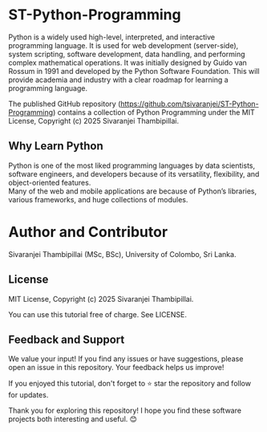 # ST-Python-Programming
Python is a widely used high-level, interpreted, and interactive programming language. It is used for web development (server-side), system scripting, software development, data handling, and performing complex mathematical operations. It was initially designed by Guido van Rossum in 1991 and developed by the Python Software Foundation. This will provide academia and industry with a clear roadmap for learning a programming language.

The published GitHub repository (https://github.com/tsivaranjei/ST-Python-Programming) contains a collection of Python Programming under the MIT License, Copyright (c) 2025 Sivaranjei Thambipillai.

## Why Learn Python
Python is one of the most liked programming languages by data scientists, software engineers, and developers because of its versatility, flexibility, and object-oriented features. 
<br>Many of the web and mobile applications are because of Python’s libraries, various frameworks, and huge collections of modules.

# Author and Contributor
Sivaranjei Thambipillai (MSc, BSc), University of Colombo, Sri Lanka.

## License
MIT License, Copyright (c) 2025 Sivaranjei Thambipillai.

You can use this tutorial free of charge. See LICENSE.

## Feedback and Support
We value your input! If you find any issues or have suggestions, please open an issue in this repository. Your feedback helps us improve!

If you enjoyed this tutorial, don't forget to ⭐ star the repository and follow for updates.

Thank you for exploring this repository! I hope you find these software projects both interesting and useful. 😊
